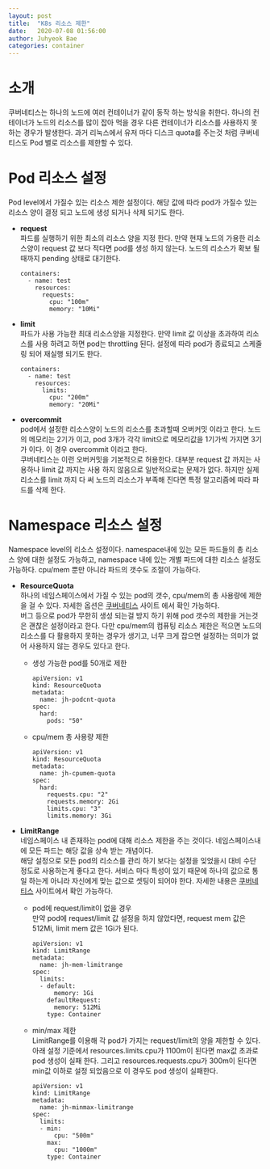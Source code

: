 ```yaml
---
layout: post
title:  "K8s 리소스 제한"
date:   2020-07-08 01:56:00
author: Juhyeok Bae
categories: container
---
```

# 소개
쿠버네티스는 하나의 노드에 여러 컨테이너가 같이 동작 하는 방식을 취한다. 하나의 컨테이너가 노드의 리소스를 많이 잡아 먹을 경우 다른 컨테이너가 리소스를 사용하지 못하는 경우가 발생한다. 과거 리눅스에서 유저 마다 디스크 quota를 주는것 처럼 쿠버네티스도 Pod 별로 리소스를 제한할 수 있다.

# Pod 리소스 설정
Pod level에서 가질수 있는 리소스 제한 설정이다. 해당 값에 따라 pod가 가질수 있는 리소스 양이 결정 되고 노드에 생성 되거나 삭제 되기도 한다.

- **request**  
  파드를 실행하기 위한 최소의 리소스 양을 지정 한다. 만약 현재 노드의 가용한 리소스양이 request 값 보다 적다면 pod를 생성 하지 않는다. 노드의 리소스가 확보 될때까지 pending 상태로 대기한다.
  ```
  containers:
    - name: test
      resources:
        requests:
          cpu: "100m"
          memory: "10Mi"
  ```

- **limit**  
  파드가 사용 가능한 최대 리소스양을 지정한다. 만약 limit 값 이상을 초과하여 리소스를 사용 하려고 하면 pod는 throttling 된다. 설정에 따라 pod가 종료되고 스케줄링 되어 재실행 되기도 한다.
  ```
  containers:
    - name: test
      resources:
        limits:
          cpu: "200m"
          memory: "20Mi"
  ```

- **overcommit**  
  pod에서 설정한 리소스양이 노드의 리소스를 초과할때 오버커밋 이라고 한다. 노드의 메모리는 2기가 이고, pod 3개가 각각 limit으로 메모리값을 1기가씩 가지면 3기가 이다. 이 경우 overcommit 이라고 한다.  
  쿠버네티스는 이런 오버커밋을 기본적으로 허용한다. 대부분 request 값 까지는 사용하나 limit 값 까지는 사용 하지 않음으로 일반적으로는 문제가 없다. 하지만 실제 리소스를 limit 까지 다 써 노드의 리소스가 부족해 진다면 특정 알고리즘에 따라 파드를 삭제 한다.

# Namespace 리소스 설정
Namespace level의 리소스 설정이다. namespace내에 있는 모든 파드들의 총 리소스 양에 대한 설정도 가능하고, namespace 내에 있는 개별 파드에 대한 리소스 설정도 가능하다. cpu/mem 뿐만 아니라 파드의 갯수도 조절이 가능하다.

- **ResourceQuota**  
  하나의 네임스페이스에서 가질 수 있는 pod의 갯수, cpu/mem의 총 사용량에 제한을 걸 수 있다. 자세한 옵션은 [쿠버네티스](https://kubernetes.io/ko/docs/concepts/policy/resource-quotas/) 사이트 에서 확인 가능하다.  
  버그 등으로 pod가 무한히 생성 되는걸 방지 하기 위해 pod 갯수의 제한을 거는것은 괜찮은 설정이라고 한다. 다만 cpu/mem의 컴퓨팅 리소스 제한은 적으면 노드의 리소스를 다 활용하지 못하는 경우가 생기고, 너무 크게 잡으면 설정하는 의미가 없어 사용하지 않는 경우도 있다고 한다.

  - 생성 가능한 pod를 50개로 제한  
    ```
    apiVersion: v1
    kind: ResourceQuota
    metadata:
      name: jh-podcnt-quota
    spec:
      hard:
        pods: "50"
    ```
  - cpu/mem 총 사용량 제한  
    ```
    apiVersion: v1
    kind: ResourceQuota
    metadata:
      name: jh-cpumem-quota
    spec:
      hard:
        requests.cpu: "2"
        requests.memory: 2Gi
        limits.cpu: "3"
        limits.memory: 3Gi
    ```

- **LimitRange**  
  네임스페이스 내 존재하는 pod에 대해 리소스 제한을 주는 것이다. 네임스페이스내에 모든 파드는 해당 값을 상속 받는 개념이다.  
  해당 설정으로 모든 pod의 리소스를 관리 하기 보다는 설정을 잊었을시 대비 수단 정도로 사용하는게 좋다고 한다. 서비스 마다 특성이 있기 때문에 하나의 값으로 통일 하는게 아니라 자신에게 맞는 값으로 셋팅이 되어야 한다.
  자세한 내용은 [쿠버네티스](https://kubernetes.io/ko/docs/tasks/administer-cluster/manage-resources/memory-default-namespace/) 사이트에서 확인 가능하다.

  - pod에 request/limit이 없을 경우  
    만약 pod에 request/limit 값 설정을 하지 않았다면, request mem 값은 512Mi, limit mem 값은 1Gi가 된다.
    ```
    apiVersion: v1
    kind: LimitRange
    metadata:
      name: jh-mem-limitrange
    spec:
      limits:
      - default:
          memory: 1Gi
        defaultRequest:
          memory: 512Mi
        type: Container
    ```

  - min/max 제한  
    LimitRange를 이용해 각 pod가 가지는 request/limit의 양을 제한할 수 있다.  
    아래 설정 기준에서 resources.limits.cpu가 1100m이 된다면 max값 초과로 pod 생성이 실패 한다. 그리고 resources.requests.cpu가 300m이 된다면 min값 이하로 설정 되었음으로 이 경우도 pod 생성이 실패한다.
    ```
    apiVersion: v1
    kind: LimitRange
    metadata:
      name: jh-minmax-limitrange
    spec:
      limits:
      - min:
          cpu: "500m"
        max:
          cpu: "1000m"
        type: Container
    ```
